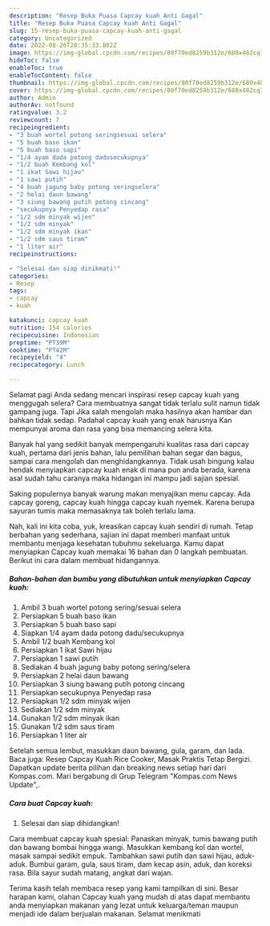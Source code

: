 ```yaml
---
description: "Resep Buka Puasa Capcay kuah Anti Gagal"
title: "Resep Buka Puasa Capcay kuah Anti Gagal"
slug: 15-resep-buka-puasa-capcay-kuah-anti-gagal
category: Uncategorized
date: 2022-08-26T20:35:33.802Z
image: https://img-global.cpcdn.com/recipes/80f70ed8259b312e/680x482cq70/capcay-kuah-foto-resep-utama.jpg
hideToc: false
enableToc: true
enableTocContent: false
thumbnail: https://img-global.cpcdn.com/recipes/80f70ed8259b312e/680x482cq70/capcay-kuah-foto-resep-utama.jpg
cover: https://img-global.cpcdn.com/recipes/80f70ed8259b312e/680x482cq70/capcay-kuah-foto-resep-utama.jpg
author: Admin
authorAv: notfound
ratingvalue: 3.2
reviewcount: 7
recipeingredient:
- "3 buah wortel potong seringsesuai selera"
- "5 buah baso ikan"
- "5 buah baso sapi"
- "1/4 ayam dada potong dadusecukupnya"
- "1/2 buah Kembang kol"
- "1 ikat Sawi hijau"
- "1 sawi putih"
- "4 buah jagung baby potong seringselera"
- "2 helai daun bawang"
- "3 siung bawang putih potong cincang"
- "secukupnya Penyedap rasa"
- "1/2 sdm minyak wijen"
- "1/2 sdm minyak"
- "1/2 sdm minyak ikan"
- "1/2 sdm saus tiram"
- "1 liter air"
recipeinstructions:

- "Selesai dan siap dinikmati!"
categories:
- Resep
tags:
- capcay
- kuah

katakunci: capcay kuah 
nutrition: 154 calories
recipecuisine: Indonesian
preptime: "PT39M"
cooktime: "PT42M"
recipeyield: "4"
recipecategory: Lunch

---
```



Selamat pagi Anda sedang mencari inspirasi resep capcay kuah yang menggugah selera? Cara membuatnya sangat tidak terlalu sulit namun tidak gampang juga. Tapi Jika salah mengolah maka hasilnya akan hambar dan bahkan tidak sedap. Padahal capcay kuah yang enak harusnya Kan mempunyai aroma dan rasa yang bisa memancing selera kita.


Banyak hal yang sedikit banyak mempengaruhi kualitas rasa dari capcay kuah, pertama dari jenis bahan, lalu pemilihan bahan segar dan bagus, sampai cara mengolah dan menghidangkannya. Tidak usah bingung kalau hendak menyiapkan capcay kuah enak di mana pun anda berada, karena asal sudah tahu caranya maka hidangan ini mampu jadi sajian spesial.

Saking populernya banyak warung makan menyajikan menu capcay. Ada capcay goreng, capcay kuah hingga capcay kuah nyemek. Karena berupa sayuran tumis maka memasaknya tak boleh terlalu lama.


Nah, kali ini kita coba, yuk, kreasikan capcay kuah sendiri di rumah. Tetap berbahan yang sederhana, sajian ini dapat memberi manfaat untuk membantu menjaga kesehatan tubuhmu sekeluarga. Kamu dapat menyiapkan Capcay kuah memakai 16 bahan dan 0 langkah pembuatan. Berikut ini cara dalam membuat hidangannya.

<!--inarticleads1-->

##### Bahan-bahan dan bumbu yang dibutuhkan untuk menyiapkan Capcay kuah:

1. Ambil 3 buah wortel potong sering/sesuai selera
1. Persiapkan 5 buah baso ikan
1. Persiapkan 5 buah baso sapi
1. Siapkan 1/4 ayam dada potong dadu/secukupnya
1. Ambil 1/2 buah Kembang kol
1. Persiapkan 1 ikat Sawi hijau
1. Persiapkan 1 sawi putih
1. Sediakan 4 buah jagung baby potong sering/selera
1. Persiapkan 2 helai daun bawang
1. Persiapkan 3 siung bawang putih potong cincang
1. Persiapkan secukupnya Penyedap rasa
1. Persiapkan 1/2 sdm minyak wijen
1. Sediakan 1/2 sdm minyak
1. Gunakan 1/2 sdm minyak ikan
1. Gunakan 1/2 sdm saus tiram
1. Persiapkan 1 liter air


Setelah semua lembut, masukkan daun bawang, gula, garam, dan lada. Baca juga: Resep Capcay Kuah Rice Cooker, Masak Praktis Tetap Bergizi. Dapatkan update berita pilihan dan breaking news setiap hari dari Kompas.com. Mari bergabung di Grup Telegram &#34;Kompas.com News Update&#34;,. 

<!--inarticleads2-->

##### Cara buat Capcay kuah:


1. Selesai dan siap dihidangkan!

Cara membuat capcay kuah spesial: Panaskan minyak, tumis bawang putih dan bawang bombai hingga wangi. Masukkan kembang kol dan wortel, masak sampai sedikit empuk. Tambahkan sawi putih dan sawi hijau, aduk-aduk. Bumbui garam, gula, saus tiram, dam kecap asin, aduk, dan koreksi rasa. Bila sayur sudah matang, angkat dari wajan. 

Terima kasih telah membaca resep yang kami tampilkan di sini. Besar harapan kami, olahan Capcay kuah yang mudah di atas dapat membantu anda menyiapkan makanan yang lezat untuk keluarga/teman maupun menjadi ide dalam berjualan makanan. Selamat menikmati
